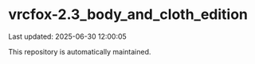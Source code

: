 # vrcfox-2.3_body_and_cloth_edition

Last updated: 2025-06-30 12:00:05

This repository is automatically maintained.
